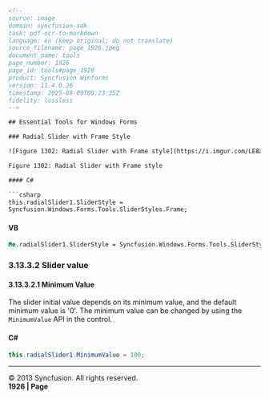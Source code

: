 ```html
<!--  
source: image  
domain: syncfusion-sdk  
task: pdf-ocr-to-markdown  
language: en (keep original; do not translate)  
source_filename: page_1926.jpeg  
document_name: tools  
page_number: 1926  
page_id: tools#page_1926  
product: Syncfusion Winforms  
version: 11.4.0.26  
timestamp: 2025-08-09T09:23:35Z  
fidelity: lossless  
-->  

## Essential Tools for Windows Forms  

### Radial Slider with Frame Style  

![Figure 1302: Radial Slider with Frame style](https://i.imgur.com/LE8aQbA.png)  

Figure 1302: Radial Slider with Frame style  

#### C#  

```csharp
this.radialSlider1.SliderStyle = 
Syncfusion.Windows.Forms.Tools.SliderStyles.Frame;
```  

#### VB  

```vb  
Me.radialSlider1.SliderStyle = Syncfusion.Windows.Forms.Tools.SliderStyles.Frame  
```  

### 3.13.3.2 Slider value  

#### 3.13.3.2.1 Minimum Value  

The slider initial value depends on its minimum value, and the default minimum value is '0'. The minimum value can be changed by using the `MinimumValue` API in the control.  

#### C#  

```csharp
this.radialSlider1.MinimumValue = 100;
```  

---
© 2013 Syncfusion. All rights reserved.  
**1926 | Page**  
<!-- tags: [windows-forms, radial-slider, controls, essential-tools, windows, frames, minimum-value, slider-api, settings, styling, slider-styles, Syncfusion.Windows.Forms.Tools]  
keywords: [radial slider, frame style, minimum value, slider value, syncfusion api, slider properties, slider controls, windows forms] -->
```
